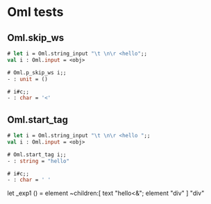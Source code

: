# Oml tests

## Oml.skip_ws

```ocaml
# let i = Oml.string_input "\t \n\r <hello";;
val i : Oml.input = <obj>

# Oml.p_skip_ws i;;
- : unit = ()

# i#c;;
- : char = '<'
```

## Oml.start_tag

```ocaml
# let i = Oml.string_input "\t \n\r <hello ";;
val i : Oml.input = <obj>

# Oml.start_tag i;;
- : string = "hello"

# i#c;;
- : char = ' '
```

let _exp1 () = element ~children:[ text "hello<&"; element "div" ] "div"

